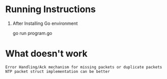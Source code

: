 # Running Instructions

1) After Installing Go environment 

    go run program.go


# What doesn't work

    Error Handling/Ack mechanism for missing packets or duplicate packets
    NTP packet struct implementation can be better

